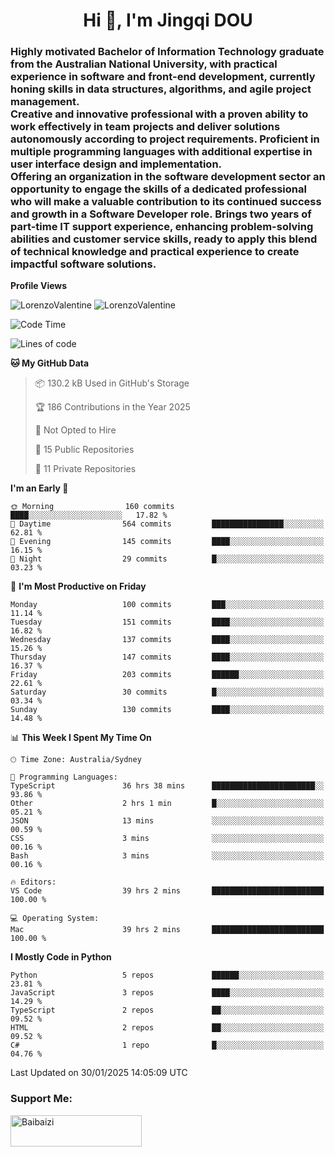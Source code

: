 <h1 align="center">Hi 👋, I'm Jingqi DOU</h1>
<h3 align="left">
Highly motivated Bachelor of Information Technology graduate from the Australian National University, with practical experience in software and front-end development, currently honing skills in data structures, algorithms, and agile project management. <br>
Creative and innovative professional with a proven ability to work effectively in team projects and deliver solutions autonomously according to project requirements. Proficient in multiple programming languages with additional expertise in user interface design and implementation. <br>
Offering an organization in the software development sector an opportunity to engage the skills of a dedicated professional who will make a valuable contribution to its continued success and growth in a Software Developer role. Brings two years of part-time IT support experience, enhancing problem-solving abilities and customer service skills, ready to apply this blend of technical knowledge and practical experience to create impactful software solutions.
</h3>

**Profile Views**<br>
<!-- <img src="https://count.getloli.com/get/@:name" alt="LorenzoValentine" theme="rule34" /> -->
<img src="https://count.getloli.com/@LorenzoValentine?name=LorenzoValentine&theme=asoul&padding=7&offset=0&align=center&scale=2&pixelated=1&darkmode=auto&prefix=020315" alt="LorenzoValentine" theme="rule34" />
<img src="https://count.getloli.com/@LorenzoValentine?name=LorenzoValentine&theme=food&padding=7&offset=0&align=center&scale=2&pixelated=1&darkmode=auto&prefix=020315" alt="LorenzoValentine" theme="rule34" />
 

<!--START_SECTION:waka-->
![Code Time](http://img.shields.io/badge/Code%20Time-1%2C467%20hrs%2012%20mins-blue)

![Lines of code](https://img.shields.io/badge/From%20Hello%20World%20I%27ve%20Written-179.6%20thousand%20lines%20of%20code-blue)

**🐱 My GitHub Data** 

> 📦 130.2 kB Used in GitHub's Storage 
 > 
> 🏆 186 Contributions in the Year 2025
 > 
> 🚫 Not Opted to Hire
 > 
> 📜 15 Public Repositories 
 > 
> 🔑 11 Private Repositories 
 > 
**I'm an Early 🐤** 

```text
🌞 Morning                160 commits         ████░░░░░░░░░░░░░░░░░░░░░   17.82 % 
🌆 Daytime                564 commits         ████████████████░░░░░░░░░   62.81 % 
🌃 Evening                145 commits         ████░░░░░░░░░░░░░░░░░░░░░   16.15 % 
🌙 Night                  29 commits          █░░░░░░░░░░░░░░░░░░░░░░░░   03.23 % 
```
📅 **I'm Most Productive on Friday** 

```text
Monday                   100 commits         ███░░░░░░░░░░░░░░░░░░░░░░   11.14 % 
Tuesday                  151 commits         ████░░░░░░░░░░░░░░░░░░░░░   16.82 % 
Wednesday                137 commits         ████░░░░░░░░░░░░░░░░░░░░░   15.26 % 
Thursday                 147 commits         ████░░░░░░░░░░░░░░░░░░░░░   16.37 % 
Friday                   203 commits         ██████░░░░░░░░░░░░░░░░░░░   22.61 % 
Saturday                 30 commits          █░░░░░░░░░░░░░░░░░░░░░░░░   03.34 % 
Sunday                   130 commits         ████░░░░░░░░░░░░░░░░░░░░░   14.48 % 
```


📊 **This Week I Spent My Time On** 

```text
🕑︎ Time Zone: Australia/Sydney

💬 Programming Languages: 
TypeScript               36 hrs 38 mins      ███████████████████████░░   93.86 % 
Other                    2 hrs 1 min         █░░░░░░░░░░░░░░░░░░░░░░░░   05.21 % 
JSON                     13 mins             ░░░░░░░░░░░░░░░░░░░░░░░░░   00.59 % 
CSS                      3 mins              ░░░░░░░░░░░░░░░░░░░░░░░░░   00.16 % 
Bash                     3 mins              ░░░░░░░░░░░░░░░░░░░░░░░░░   00.16 % 

🔥 Editors: 
VS Code                  39 hrs 2 mins       █████████████████████████   100.00 % 

💻 Operating System: 
Mac                      39 hrs 2 mins       █████████████████████████   100.00 % 
```

**I Mostly Code in Python** 

```text
Python                   5 repos             ██████░░░░░░░░░░░░░░░░░░░   23.81 % 
JavaScript               3 repos             ████░░░░░░░░░░░░░░░░░░░░░   14.29 % 
TypeScript               2 repos             ██░░░░░░░░░░░░░░░░░░░░░░░   09.52 % 
HTML                     2 repos             ██░░░░░░░░░░░░░░░░░░░░░░░   09.52 % 
C#                       1 repo              █░░░░░░░░░░░░░░░░░░░░░░░░   04.76 % 
```




 Last Updated on 30/01/2025 14:05:09 UTC
<!--END_SECTION:waka-->

<!-- [![willianrod's wakatime stats](https://github-readme-stats.vercel.app/api/wakatime?username=lorenzoval2050)](https://github.com/anuraghazra/github-readme-stats) -->


<h3 align="left">Support Me:</h3>
<p><a href="https://www.buymeacoffee.com/Baibaizi"> <img align="left" src="https://cdn.buymeacoffee.com/buttons/v2/default-yellow.png" height="50" width="210" alt="Baibaizi" /></a></p><br><br>
